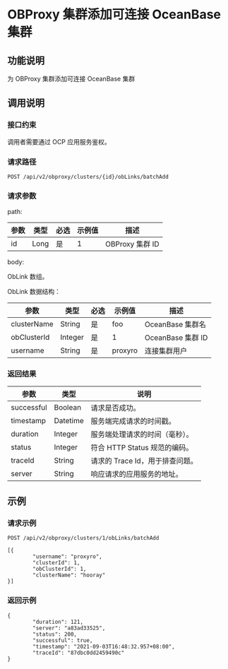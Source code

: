 OBProxy 集群添加可连接 OceanBase 集群 
=================================================



功能说明 
-------------------------

为 OBProxy 集群添加可连接 OceanBase 集群

调用说明 
-------------------------

### 接口约束 

调用者需要通过 OCP 应用服务鉴权。

### 请求路径 

`POST /api/v2/obproxy/clusters/{id}/obLinks/batchAdd`

### 请求参数 

path:


| 参数 |  类型  | 必选 | 示例值 |      描述       |
|----|------|----|-----|---------------|
| id | Long | 是  | 1   | OBProxy 集群 ID |



body:

ObLink 数组。

ObLink 数据结构：


|     参数      |   类型    | 必选 |   示例值   |    描述    |
|-------------|---------|----|---------|----------|
| clusterName | String  | 是  | foo     | OceanBase 集群名   |
| obClusterId | Integer | 是  | 1       | OceanBase 集群 ID |
| username    | String  | 是  | proxyro | 连接集群用户   |



### 返回结果 



|     参数     |    类型    |          说明           |
|------------|----------|-----------------------|
| successful | Boolean  | 请求是否成功。               |
| timestamp  | Datetime | 服务端完成请求的时间戳。          |
| duration   | Integer  | 服务端处理请求的时间（毫秒）。       |
| status     | Integer  | 符合 HTTP Status 规范的编码。 |
| traceId    | String   | 请求的 Trace Id，用于排查问题。  |
| server     | String   | 响应请求的应用服务的地址。         |



示例 
-----------------------

### 请求示例 

`POST /api/v2/obproxy/clusters/1/obLinks/batchAdd`

```unknow
[{
        "username": "proxyro",
        "clusterId": 1,
        "obClusterId": 1,
        "clusterName": "hooray"
}]
```



### 返回示例 

```unknow
{
        "duration": 121,
        "server": "a83ad33525",
        "status": 200,
        "successful": true,
        "timestamp": "2021-09-03T16:48:32.957+08:00",
        "traceId": "87dbc0dd2459490c"
}
```


